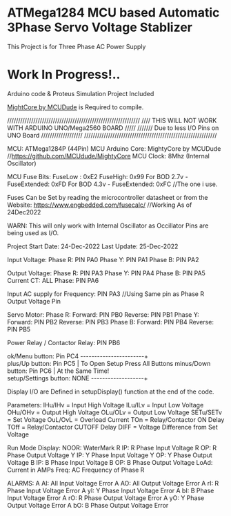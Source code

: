 # ATMega1284 MCU based Automatic 3Phase Servo Voltage Stablizer
This Project is for Three Phase AC Power Supply

# Work In Progress!..

Arduino code & Proteus Simulation Project Included

[MightCore by MCUDude](https://github.com/MCUdude/MightyCore) is Required to compile.



/////////////////////////////////////////////////////////////
//// THIS WILL NOT WORK WITH ARDUINO UNO/Mega2560 BOARD /////
/////// Due to less I/O Pins on UNO Board ///////////////////
/////////////////////////////////////////////////////////////

MCU: ATMega1284P (44Pin)
MCU Arduino Core: MightyCore by MCUDude //https://github.com/MCUdude/MightyCore
MCU Clock: 8Mhz (Internal Oscillator)

MCU Fuse Bits: 
 FuseLow : 0xE2
 FuseHigh: 0x99
 For BOD 2.7v - FuseExtended: 0xFD
 For BOD 4.3v - FuseExtended: 0xFC //The one i use.

Fuses Can be Set by reading the microcontroller datasheet or from the Website: https://www.engbedded.com/fusecalc/   //Working As of 24Dec2022


WARN: This will only work with Internal Oscillator as Occillator Pins are being used as I/O.

Project Start Date: 24-Dec-2022
Last Update: 25-Dec-2022

Input Voltage: Phase R: PIN PA0
               Phase Y: PIN PA1
               Phase B: PIN PA2

Output Voltage: Phase R: PIN PA3
                Phase Y: PIN PA4
                Phase B: PIN PA5
Current CT:   ALL Phase: PIN PA6

Input AC supply for Frequency: PIN PA3 //Using Same pin as Phase R Output Voltage Pin
                                                                 
Servo Motor: Phase R: Forward: PIN PB0
                      Reverse: PIN PB1
             Phase Y: Forward: PIN PB2
                      Reverse: PIN PB3
             Phase B: Forward: PIN PB4
                      Reverse: PIN PB5

Power Relay / Contactor Relay: PIN PB6                        
                                                             
ok/Menu button: Pin PC4 -----------------------+                                                             
plus/Up button: Pin PC5                        | To Open Setup Press All Buttons 
minus/Down button: Pin PC6                     |       At the Same Time!         
setup/Settings button: NONE -------------------+ 

Display I/O are Defined in setupDisplay() function at the end of the code.

Parameters: IHu/IHv = Input High Voltage
            ILu/ILv = Input Low Voltage
            OHu/OHv = Output High Voltage
            OLu/OLv = Output Low Voltage
            SETu/SETv = Set Voltage
            OuL/OvL = Overload Current
            TOn = Relay/Contactor ON Delay
            TOff = Relay/Contactor CUTOFF Delay
            DIFF = Voltage Difference from Set Voltage

Run Mode Display: NOOR: WaterMark
                  R IP: R Phase Input Voltage
                  R OP: R Phase Output Voltage
                  Y IP: Y Phase Input Voltage
                  Y OP: Y Phase Output Voltage
                  B IP: B Phase Input Voltage
                  B OP: B Phase Output Voltage
                  LoAd: Current in AMPs
                  Freq: AC Frequency of Phase R        

ALARMS: A AI: All Input Voltage Error
        A AO: All Output Voltage Error
        A rI: R Phase Input Voltage Error
        A yI: Y Phase Input Voltage Error
        A bI: B Phase Input Voltage Error
        A rO: R Phase Output Voltage Error
        A yO: Y Phase Output Voltage Error
        A bO: B Phase Output Voltage Error
